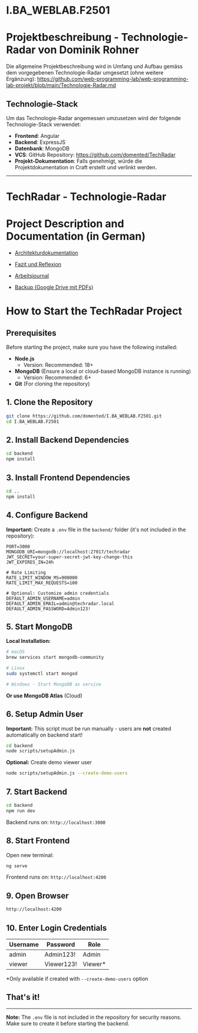 # I.BA_WEBLAB.F2501
# Projektbeschreibung - Technologie-Radar von Dominik Rohner

Die allgemeine Projektbeschreibung wird in Umfang und Aufbau gemäss dem vorgegebenen Technologie-Radar umgesetzt (ohne weitere Ergänzung): https://github.com/web-programming-lab/web-programming-lab-projekt/blob/main/Technologie-Radar.md

## Technologie-Stack
Um das Technologie-Radar angemessen umzusetzen wird der folgende Technologie-Stack verwendet:
* **Frontend**: Angular
* **Backend**: ExpressJS
* **Datenbank**: MongoDB
* **VCS**: GitHub Repository: https://github.com/domented/TechRadar
* **Projekt-Dokumentation**: Falls genehmigt, würde die Projektdokumentation in Craft erstellt und verlinkt werden.

----------

# TechRadar - Technologie-Radar

# Project Description and Documentation (in German)
- [Architekturdokumentation](https://s.craft.me/jtGjZgLjvCD46A)
- [Fazit und Reflexion](https://s.craft.me/YIZmNQ38HQIrEy)
- [Arbeitsjournal](https://s.craft.me/9dwRsANPlRM3Of)

- [Backup (Google Drive mit PDFs)](https://drive.google.com/drive/folders/1YP0td4eUAUhqx2HyR1Us9NNuS7BOUlCe?usp=sharing)

# How to Start the TechRadar Project

## Prerequisites
Before starting the project, make sure you have the following installed:
- **Node.js**
    - Version: Recommended: 18+
- **MongoDB** (Ensure a local or cloud-based MongoDB instance is running)
    - Version: Recommended: 6+
- **Git** (For cloning the repository)

## 1. Clone the Repository
```sh
git clone https://github.com/domented/I.BA_WEBLAB.F2501.git
cd I.BA_WEBLAB.F2501
```

## 2. Install Backend Dependencies
```sh
cd backend
npm install
```

## 3. Install Frontend Dependencies
```sh
cd ..
npm install
```

## 4. Configure Backend
**Important:** Create a `.env` file in the `backend/` folder (it's not included in the repository):

```env
PORT=3000
MONGODB_URI=mongodb://localhost:27017/techradar
JWT_SECRET=your-super-secret-jwt-key-change-this
JWT_EXPIRES_IN=24h

# Rate Limiting
RATE_LIMIT_WINDOW_MS=900000
RATE_LIMIT_MAX_REQUESTS=100

# Optional: Customize admin credentials
DEFAULT_ADMIN_USERNAME=admin
DEFAULT_ADMIN_EMAIL=admin@techradar.local
DEFAULT_ADMIN_PASSWORD=Admin123!
```

## 5. Start MongoDB
**Local Installation:**
```sh
# macOS
brew services start mongodb-community

# Linux
sudo systemctl start mongod

# Windows - Start MongoDB as service
```

**Or use MongoDB Atlas** (Cloud)

## 6. Setup Admin User
**Important:** This script must be run manually - users are **not** created automatically on backend start!

```sh
cd backend
node scripts/setupAdmin.js
```

**Optional:** Create demo viewer user
```sh
node scripts/setupAdmin.js --create-demo-users
```

## 7. Start Backend
```sh
cd backend
npm run dev
```
Backend runs on: `http://localhost:3000`

## 8. Start Frontend
Open new terminal:
```sh
ng serve
```
Frontend runs on: `http://localhost:4200`

## 9. Open Browser
```sh
http://localhost:4200
```

## 10. Enter Login Credentials

| Username | Password   | Role    |
|----------|------------|---------|
| admin    | Admin123!  | Admin   |
| viewer   | Viewer123! | Viewer* |

*Only available if created with `--create-demo-users` option

## That's it!

---

**Note:** The `.env` file is not included in the repository for security reasons. Make sure to create it before starting the backend.
